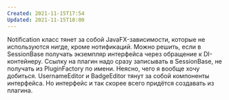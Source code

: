 ```yaml
---
Created: 2021-11-15T17:54
Updated: 2021-11-15T18:00
---
```

Notification класс тянет за собой JavaFX-зависимости, которые не используются нигде, кроме нотификаций. Можно решить, если в SessionBase получать экземпляр интерфейса через обращение к DI-контейнеру.
Ссылку на плагин надо сразу записывать в SessionBase, не получать из PluginFactory по имени.
Неясно, чего я вообще хочу добиться.
UsernameEditor и BadgeEditor тянут за собой компоненты интерфейса. Но интерфейс и так скорее всего придётся создавать из плагина.